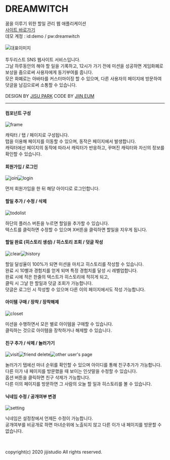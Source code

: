 # DREAMWITCH
꿈을 이루기 위한 할일 관리 웹 애플리케이션<br/>
[사이트 바로가기](http://dreamwitch.kr/)<br/>
데모 계정 : id:demo / pw:dreamwitch<br/>
<br/>
![대표이미지](/readme/thumbnail.jpg)<br/>
<br/>
투두리스트 SNS 웹사이트 서비스입니다. <br/>
그날 하루동안의 해야 할 일을 기록하고, 12시가 가기 전에 미션을 성공하면 게임화폐로 보상을 줌으로써 사용자에게 동기부여를 줍니다. <br/>
모은 화폐로는 아바타를 커스터마이징 할 수 있으며, 다른 사용자의 페이지에 방문하여 덧글을 남김으로써 소통할 수 있습니다.<br/>
<br/>
DESIGN BY [JISU PARK](https://github.com/gpg1127)
CODE BY [JIIN EUM](https://github.com/jiindev)

***

#### 컴포넌트 구성

![frame](/readme/frame.jpg)

캐릭터 / 탭 / 페이지로 구성됩니다.<br/>
탭을 이용해 페이지를 이동할 수 있으며, 동작은 페이지에서 발생합니다.<br/>
캐릭터에선 페이지의 동작에 따라서 캐릭터가 반응하고, 꾸며진 캐릭터와 자신의 정보를 확인할 수 있습니다.

#### 회원가입 / 로그인

![join](/readme/join.jpg)![login](/readme/login.jpg)

먼저 회원가입을 한 뒤 해당 아이디로 로그인합니다.

#### 할일 추가 / 수정 / 삭제

![todolist](/readme/todolist.jpg)

하단의 플러스 버튼을 누르면 할일을 추가할 수 있습니다.<br/>
텍스트를 클릭하면 수정할 수 있으며 X버튼을 클릭하면 할일을 지우게 됩니다.

#### 할일 완료 (히스토리 생성) / 히스토리 조회 / 덧글 작성

![clear](/readme/clear.jpg)![history](/readme/history.jpg)

할일 달성율이 100%가 되면 미션을 마치고 히스토리를 작성할 수 있습니다.<br/>
완료 시 10별과 경험치를 얻게 되며 특정 경험치를 달성 시 레벨업합니다.<br/>
완료 시에 적은 한줄의 텍스트가 히스토리에 적히게 되고, <br/>
클릭 시 그날 한 할일과 덧글 조회가 가능합니다.<br/>
덧글은 로그인 시 작성할 수 있으며 다른 이의 페이지에서도 작성 가능합니다.

#### 아이템 구매 / 장착 / 장착해제

![closet](/readme/closet.jpg)

미션을 수행하면서 모은 별로 아이템을 구매할 수 있습니다.<br/>
클릭하는 것으로 아이템을 장착하거나 해제할 수 있습니다.

#### 친구 추가 / 삭제 / 놀러가기

![visit](/readme/visit.jpg)![friend delete](/readme/friend_del.jpg)![other user's page](/readme/other_user.jpg)

놀러가기 탭에선 마녀 순위를 확인할 수 있으며 아이디를 통해 친구추가가 가능합니다.<br/>
다른 이가 내 페이지를 방문했을 때 보이는 인삿말을 수정할 수 있습니다.<br/>
옵션 버튼을 클릭하면 친구 삭제가 가능합니다.<br/>
다른 이의 페이지를 방문하면 그 사람의 오늘 할 일과 히스토리를 볼 수 있습니다.

#### 닉네임 수정 / 공개여부 변경

![setting](/readme/setting.jpg)

닉네임은 설정창에서 언제든 수정이 가능합니다.<br/>
공개여부를 비공개로 하면 마녀순위에 노출되지 않고 다른 이가 내 페이지를 방문할 수 없습니다.

<br/><br/>
copyright(c) 2020 jijistudio All rights reserved.